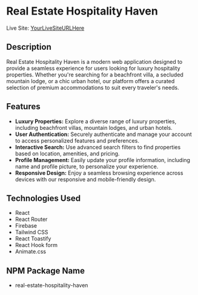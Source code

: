 # Real Estate Hospitality Haven

Live Site: [YourLiveSiteURLHere](#)

## Description

Real Estate Hospitality Haven is a modern web application designed to provide a seamless experience for users looking for luxury hospitality properties. Whether you're searching for a beachfront villa, a secluded mountain lodge, or a chic urban hotel, our platform offers a curated selection of premium accommodations to suit every traveler's needs.

## Features

- **Luxury Properties:** Explore a diverse range of luxury properties, including beachfront villas, mountain lodges, and urban hotels.
- **User Authentication:** Securely authenticate and manage your account to access personalized features and preferences.
- **Interactive Search:** Use advanced search filters to find properties based on location, amenities, and pricing.
- **Profile Management:** Easily update your profile information, including name and profile picture, to personalize your experience.
- **Responsive Design:** Enjoy a seamless browsing experience across devices with our responsive and mobile-friendly design.

## Technologies Used

- React
- React Router
- Firebase
- Tailwind CSS
- React Toastify
- React Hook form
- Animate.css



## NPM Package Name

- real-estate-hospitality-haven

